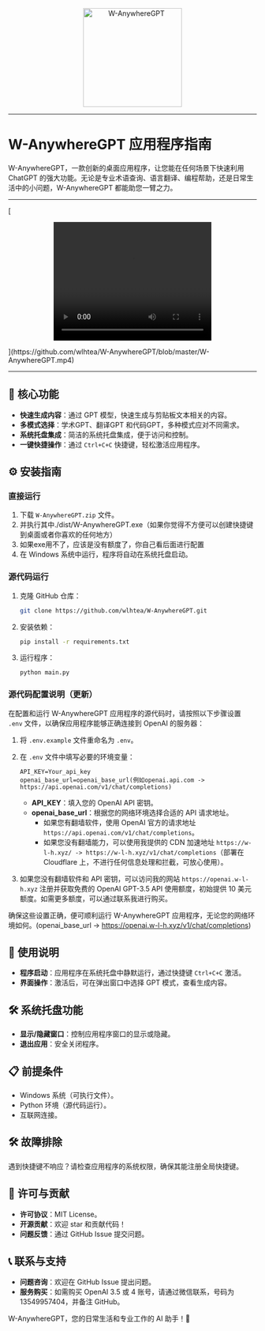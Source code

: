 <div align="center">
  <img src="favicon.ico" alt="W-AnywhereGPT" width="200px" />
</div>

***

# W-AnywhereGPT 应用程序指南

W-AnywhereGPT，一款创新的桌面应用程序，让您能在任何场景下快速利用 ChatGPT 的强大功能。无论是专业术语查询、语言翻译、编程帮助，还是日常生活中的小问题，W-AnywhereGPT 都能助您一臂之力。

***

[<div align="center">
  <video width="320" height="240">
    <source src="./W-AnywhereGPT.mp4" type="video/mp4">
  </video>
</div>](https://github.com/wlhtea/W-AnywhereGPT/blob/master/W-AnywhereGPT.mp4)

***

## 🚀 核心功能

- **快速生成内容**：通过 GPT 模型，快速生成与剪贴板文本相关的内容。
- **多模式选择**：学术GPT、翻译GPT 和代码GPT，多种模式应对不同需求。
- **系统托盘集成**：简洁的系统托盘集成，便于访问和控制。
- **一键快捷操作**：通过 `Ctrl+C+C` 快捷键，轻松激活应用程序。

## ⚙️ 安装指南

### 直接运行

1. 下载 `W-AnywhereGPT.zip` 文件。
2. 并执行其中./dist/W-AnywhereGPT.exe（如果你觉得不方便可以创建快捷键到桌面或者你喜欢的任何地方）
3. 如果exe用不了，应该是没有额度了，你自己看后面进行配置
4. 在 Windows 系统中运行，程序将自动在系统托盘启动。

### 源代码运行

1. 克隆 GitHub 仓库：
   ```sh
   git clone https://github.com/wlhtea/W-AnywhereGPT.git
   ```
2. 安装依赖：
   ```sh
   pip install -r requirements.txt
   ```
3. 运行程序：
   ```sh
   python main.py
   ```
### 源代码配置说明（更新）

在配置和运行 W-AnywhereGPT 应用程序的源代码时，请按照以下步骤设置 `.env` 文件，以确保应用程序能够正确连接到 OpenAI 的服务器：

1. 将 `.env.example` 文件重命名为 `.env`。
2. 在 `.env` 文件中填写必要的环境变量：

   ```
   API_KEY=Your_api_key
   openai_base_url=openai_base_url(例如openai.api.com -> https://api.openai.com/v1/chat/completions)
   ```

   - **API_KEY**：填入您的 OpenAI API 密钥。
   - **openai_base_url**：根据您的网络环境选择合适的 API 请求地址。
     - 如果您有翻墙软件，使用 OpenAI 官方的请求地址 `https://api.openai.com/v1/chat/completions`。
     - 如果您没有翻墙能力，可以使用我提供的 CDN 加速地址 `https://w-l-h.xyz/ -> https://w-l-h.xyz/v1/chat/completions`（部署在 Cloudflare 上，不进行任何信息处理和拦截，可放心使用）。

3. 如果您没有翻墙软件和 API 密钥，可以访问我的网站 `https://openai.w-l-h.xyz` 注册并获取免费的 OpenAI GPT-3.5 API 使用额度，初始提供 10 美元额度。如需更多额度，可以通过联系我进行购买。

确保这些设置正确，便可顺利运行 W-AnywhereGPT 应用程序，无论您的网络环境如何。(openai_base_url -> https://openai.w-l-h.xyz/v1/chat/completions)


## 📖 使用说明

- **程序启动**：应用程序在系统托盘中静默运行，通过快捷键 `Ctrl+C+C` 激活。
- **界面操作**：激活后，可在弹出窗口中选择 GPT 模式，查看生成内容。

## 🛠️ 系统托盘功能

- **显示/隐藏窗口**：控制应用程序窗口的显示或隐藏。
- **退出应用**：安全关闭程序。

## 📋 前提条件

- Windows 系统（可执行文件）。
- Python 环境（源代码运行）。
- 互联网连接。

## 🛠️ 故障排除

遇到快捷键不响应？请检查应用程序的系统权限，确保其能注册全局快捷键。

## 📄 许可与贡献

- **许可协议**：MIT License。
- **开源贡献**：欢迎 star 和贡献代码！
- **问题反馈**：通过 GitHub Issue 提交问题。

## 📞 联系与支持

- **问题咨询**：欢迎在 GitHub Issue 提出问题。
- **服务购买**：如需购买 OpenAI 3.5 或 4 账号，请通过微信联系，号码为 13549957404，并备注 GitHub。

W-AnywhereGPT，您的日常生活和专业工作的 AI 助手！🌟
